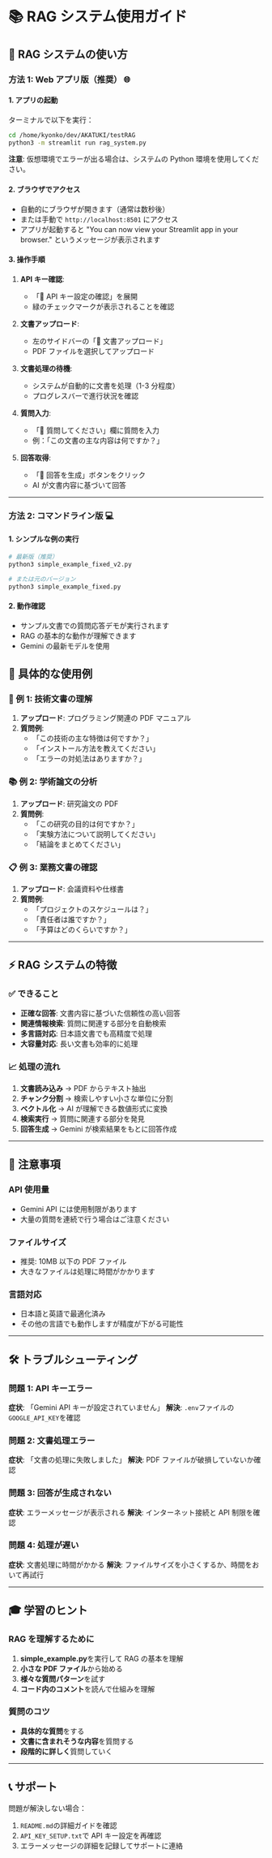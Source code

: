 # 📚 RAG システム使用ガイド

## 🎯 RAG システムの使い方

### 方法 1: Web アプリ版（推奨） 🌐

#### 1. アプリの起動

ターミナルで以下を実行：

```bash
cd /home/kyonko/dev/AKATUKI/testRAG
python3 -m streamlit run rag_system.py
```

**注意**: 仮想環境でエラーが出る場合は、システムの Python 環境を使用してください。

#### 2. ブラウザでアクセス

- 自動的にブラウザが開きます（通常は数秒後）
- または手動で `http://localhost:8501` にアクセス
- アプリが起動すると "You can now view your Streamlit app in your browser." というメッセージが表示されます

#### 3. 操作手順

1. **API キー確認**:

   - 「🔑 API キー設定の確認」を展開
   - 緑のチェックマークが表示されることを確認

2. **文書アップロード**:

   - 左のサイドバーの「📄 文書アップロード」
   - PDF ファイルを選択してアップロード

3. **文書処理の待機**:

   - システムが自動的に文書を処理（1-3 分程度）
   - プログレスバーで進行状況を確認

4. **質問入力**:

   - 「💬 質問してください」欄に質問を入力
   - 例：「この文書の主な内容は何ですか？」

5. **回答取得**:
   - 「🚀 回答を生成」ボタンをクリック
   - AI が文書内容に基づいて回答

---

### 方法 2: コマンドライン版 💻

#### 1. シンプルな例の実行

```bash
# 最新版（推奨）
python3 simple_example_fixed_v2.py

# または元のバージョン
python3 simple_example_fixed.py
```

#### 2. 動作確認

- サンプル文書での質問応答デモが実行されます
- RAG の基本的な動作が理解できます
- Gemini の最新モデルを使用

## 🔧 具体的な使用例

### 📖 例 1: 技術文書の理解

1. **アップロード**: プログラミング関連の PDF マニュアル
2. **質問例**:
   - 「この技術の主な特徴は何ですか？」
   - 「インストール方法を教えてください」
   - 「エラーの対処法はありますか？」

### 📚 例 2: 学術論文の分析

1. **アップロード**: 研究論文の PDF
2. **質問例**:
   - 「この研究の目的は何ですか？」
   - 「実験方法について説明してください」
   - 「結論をまとめてください」

### 📋 例 3: 業務文書の確認

1. **アップロード**: 会議資料や仕様書
2. **質問例**:
   - 「プロジェクトのスケジュールは？」
   - 「責任者は誰ですか？」
   - 「予算はどのくらいですか？」

---

## ⚡ RAG システムの特徴

### ✅ できること

- **正確な回答**: 文書内容に基づいた信頼性の高い回答
- **関連情報検索**: 質問に関連する部分を自動検索
- **多言語対応**: 日本語文書でも高精度で処理
- **大容量対応**: 長い文書も効率的に処理

### 📈 処理の流れ

1. **文書読み込み** → PDF からテキスト抽出
2. **チャンク分割** → 検索しやすい小さな単位に分割
3. **ベクトル化** → AI が理解できる数値形式に変換
4. **検索実行** → 質問に関連する部分を発見
5. **回答生成** → Gemini が検索結果をもとに回答作成

---

## 🚨 注意事項

### API 使用量

- Gemini API には使用制限があります
- 大量の質問を連続で行う場合はご注意ください

### ファイルサイズ

- 推奨: 10MB 以下の PDF ファイル
- 大きなファイルは処理に時間がかかります

### 言語対応

- 日本語と英語で最適化済み
- その他の言語でも動作しますが精度が下がる可能性

---

## 🛠 トラブルシューティング

### 問題 1: API キーエラー

**症状**: 「Gemini API キーが設定されていません」
**解決**: `.env`ファイルの`GOOGLE_API_KEY`を確認

### 問題 2: 文書処理エラー

**症状**: 「文書の処理に失敗しました」
**解決**: PDF ファイルが破損していないか確認

### 問題 3: 回答が生成されない

**症状**: エラーメッセージが表示される
**解決**: インターネット接続と API 制限を確認

### 問題 4: 処理が遅い

**症状**: 文書処理に時間がかかる
**解決**: ファイルサイズを小さくするか、時間をおいて再試行

---

## 🎓 学習のヒント

### RAG を理解するために

1. **simple_example.py**を実行して RAG の基本を理解
2. **小さな PDF ファイル**から始める
3. **様々な質問パターン**を試す
4. **コード内のコメント**を読んで仕組みを理解

### 質問のコツ

- **具体的な質問**をする
- **文書に含まれそうな内容**を質問する
- **段階的に詳しく**質問していく

---

## 📞 サポート

問題が解決しない場合：

1. `README.md`の詳細ガイドを確認
2. `API_KEY_SETUP.txt`で API キー設定を再確認
3. エラーメッセージの詳細を記録してサポートに連絡
